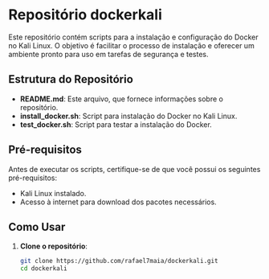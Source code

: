 # Repositório dockerkali

Este repositório contém scripts para a instalação e configuração do Docker no Kali Linux. O objetivo é facilitar o processo de instalação e oferecer um ambiente pronto para uso em tarefas de segurança e testes.

## Estrutura do Repositório

- **README.md**: Este arquivo, que fornece informações sobre o repositório.
- **install_docker.sh**: Script para instalação do Docker no Kali Linux.
- **test_docker.sh**: Script para testar a instalação do Docker.

## Pré-requisitos

Antes de executar os scripts, certifique-se de que você possui os seguintes pré-requisitos:

- Kali Linux instalado.
- Acesso à internet para download dos pacotes necessários.

## Como Usar

1. **Clone o repositório**:
   ```bash
   git clone https://github.com/rafael7maia/dockerkali.git
   cd dockerkali
